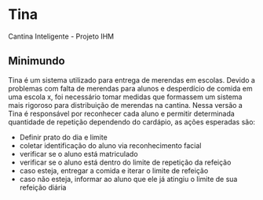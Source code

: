 # Tina
Cantina Inteligente - Projeto IHM

## Minimundo

Tina é um sistema utilizado para entrega de merendas em escolas. Devido a problemas com falta de merendas para alunos e desperdício de comida em uma escola x, foi necessário tomar medidas que formassem um sistema mais rigoroso para distribuição de merendas na cantina. Nessa versão a Tina é responsável por reconhecer cada aluno e permitir determinada quantidade de repetição dependendo do cardápio, as ações esperadas são:
- Definir prato do dia e limite
- coletar identificação do aluno via reconhecimento facial
- verificar se o aluno está matriculado
- verificar se o aluno está dentro do limite de repetição da refeição
- caso esteja, entregar a comida e iterar o limite de refeição
- caso não esteja, informar ao aluno que ele já atingiu o limite de sua refeição diária
